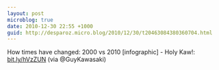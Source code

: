 ```yaml
---
layout: post
microblog: true
date: 2010-12-30 22:55 +1000
guid: http://desparoz.micro.blog/2010/12/30/t20463084380360704.html
---
```

How times have changed: 2000 vs 2010 [infographic] - Holy Kaw!: [bit.ly/hVzZUN](http://bit.ly/hVzZUN) (via @GuyKawasaki)
